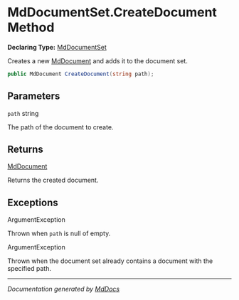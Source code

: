 ﻿# MdDocumentSet.CreateDocument Method

**Declaring Type:** [MdDocumentSet](../index.md)

Creates a new [MdDocument](../../MdDocument/index.md) and adds it to the document set.

```csharp
public MdDocument CreateDocument(string path);
```

## Parameters

`path`  string

The path of the document to create.

## Returns

[MdDocument](../../MdDocument/index.md)

Returns the created document.

## Exceptions

ArgumentException

Thrown when `path` is null of empty.

ArgumentException

Thrown when the document set already contains a document with the specified path.

___

*Documentation generated by [MdDocs](https://github.com/ap0llo/mddocs)*

